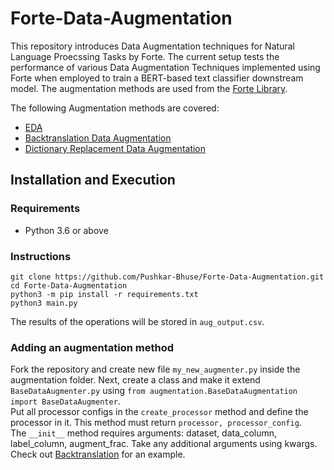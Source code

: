 # Forte-Data-Augmentation

This repository introduces Data Augmentation techniques for Natural Language Proecssing Tasks by Forte. The current setup tests the performance of various Data Augmentation Techniques implemented using Forte when employed to train a BERT-based text classifier downstream model. The augmentation methods are used from the <a href="https://github.com/asyml/forte" target="_blank">Forte Library</a>.

<aside class="o-link-list">
  <div class="o-link-list__aside-title">The following Augmentation methods are covered:</div>
  <ul class="o-link-list__item-container" >
    <li><a class="o-link-list__item" href='https://github.com/asyml/forte/blob/master/forte/processors/data_augment/algorithms/eda_processors.py'>EDA</a></li>
    <li><a class="o-link-list__item" href='https://github.com/asyml/forte/blob/master/forte/processors/data_augment/algorithms/back_translation_op.py'>Backtranslation Data Augmentation</a></li>
    <li><a class="o-link-list__item" href='https://github.com/asyml/forte/blob/master/forte/processors/data_augment/algorithms/dictionary_replacement_op.py'>Dictionary Replacement Data Augmentation</a></li>
  </ul>
</aside>

## Installation and Execution

### Requirements
 <ul class="o-link-list__item-container" >
  <li>Python 3.6 or above</li>
 </ul>
 
### Instructions
```
git clone https://github.com/Pushkar-Bhuse/Forte-Data-Augmentation.git
cd Forte-Data-Augmentation
python3 -m pip install -r requirements.txt
python3 main.py
```
The results of the operations will be stored in `aug_output.csv`.

### Adding an augmentation method
Fork the repository and create new file `my_new_augmenter.py` inside the augmentation folder. Next, create a class and make it extend `BaseDataAugmenter.py` using `from augmentation.BaseDataAugmentation import BaseDataAugmenter`.\
Put all processor configs in the `create_processor` method and define the processor in it. This method must return `processor, processor_config`.\
The `__init__` method requires arguments: dataset,  data_column, label_column, augment_frac. Take any additional arguments using kwargs.\
Check out <a href="https://github.com/Pushkar-Bhuse/Forte-Data-Augmentation/blob/main/augmentation/backtranslation.py" target="_blank">Backtranslation</a> for an example.

